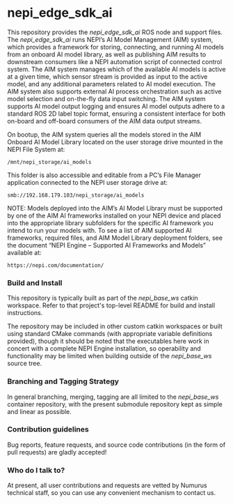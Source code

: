 <!--
NEPI Dual-Use License
Project: nepi_edge_sdk_ai

This license applies to any user of NEPI Engine software

Copyright (C) 2023 Numurus, LLC <https://www.numurus.com>
see https://github.com/numurus-nepi/nepi_edge_sdk_ai

This software is dual-licensed under the terms of either a NEPI software developer license
or a NEPI software commercial license.

The terms of both the NEPI software developer and commercial licenses
can be found at: www.numurus.com/licensing-nepi-engine

Redistributions in source code must retain this top-level comment block.
Plagiarizing this software to sidestep the license obligations is illegal.

Contact Information:
====================
- https://www.numurus.com/licensing-nepi-engine
- mailto:nepi@numurus.com

-->
# nepi_edge_sdk_ai #
This repository provides the _nepi_edge_sdk_ai_ ROS node and support files. The _nepi_edge_sdk_ai_ runs NEPI’s AI Model Management (AIM) system, which provides a framework for storing, connecting, and running AI models from an onboard AI model library, as well as publishing AIM results to downstream consumers like a NEPI automation script of connected control system. The AIM system manages which of the available AI models is active at a given time, which sensor stream is provided as input to the active model, and any additional parameters related to AI model execution. The AIM system also supports external AI process orchestration such as active model selection and on-the-fly data input switching. The AIM system supports AI model output logging and ensures AI model outputs adhere to a standard ROS 2D label topic format, ensuring a consistent interface for both on-board and off-board consumers of the AIM data output streams.

On bootup, the AIM system queries all the models stored in the AIM Onboard AI Model Library located on the user storage drive mounted in the NEPI File System at:

	/mnt/nepi_storage/ai_models

This folder is also accessible and editable from a PC’s File Manager application connected to the NEPI user storage drive at:

	smb://192.168.179.103/nepi_storage/ai_models

NOTE: Models deployed into the AIM’s AI Model Library must be supported by one of the AIM AI frameworks installed on your NEPI device and placed into the appropriate library subfolders for the specific AI framework you intend to run your models with. To see a list of AIM supported AI frameworks, required files, and AIM Model Library deployment folders, see the document “NEPI Engine – Supported AI Frameworks and Models” available at:

	https://nepi.com/documentation/

### Build and Install ###
This repository is typically built as part of the _nepi_base_ws_ catkin workspace. Refer to that project's top-level README for build and install instructions.

The repository may be included in other custom catkin workspaces or built using standard CMake commands (with appropriate variable definitions provided), though it should be noted that the executables here work in concert with a complete NEPI Engine installation, so operability and functionality may be limited when building outside of the _nepi_base_ws_ source tree.

### Branching and Tagging Strategy ###
In general branching, merging, tagging are all limited to the _nepi_base_ws_ container repository, with the present submodule repository kept as simple and linear as possible.

### Contribution guidelines ###
Bug reports, feature requests, and source code contributions (in the form of pull requests) are gladly accepted!

### Who do I talk to? ###
At present, all user contributions and requests are vetted by Numurus technical staff, so you can use any convenient mechanism to contact us.